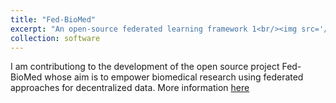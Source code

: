 ```yaml
---
title: "Fed-BioMed"
excerpt: "An open-source federated learning framework 1<br/><img src='/images/fedbiomed_logo.png'>"
collection: software
---
```


I am contributiong to the development of the open source project Fed-BioMed whose aim is to empower biomedical research using federated approaches for decentralized data. More information [here](https://fedbiomed.gitlabpages.inria.fr/)
